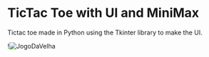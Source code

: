 # TicTac Toe with UI and MiniMax

Tictac toe made in Python using the Tkinter library to make the UI.

!![JogoDaVelha](https://user-images.githubusercontent.com/106720656/175163119-a99a7c72-f554-4c51-a0c1-dd815dd89d1f.png)
